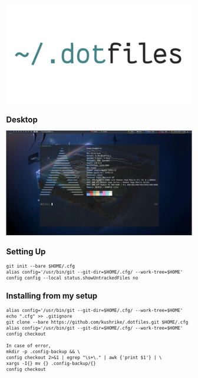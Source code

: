 
<div align="center">
  <img alt="Logo" src="https://raw.githubusercontent.com/IshaanG/dotfiles/master/logo.png" width="500">
</div>

## Desktop
![Screenshot](wall.jpg)

## Setting Up
```  
git init --bare $HOME/.cfg  
alias config='/usr/bin/git --git-dir=$HOME/.cfg/ --work-tree=$HOME'  
config config --local status.showUntrackedFiles no  
```  
  
## Installing from my setup
```  
alias config='/usr/bin/git --git-dir=$HOME/.cfg/ --work-tree=$HOME'  
echo ".cfg" >> .gitignore  
git clone --bare https://github.com/kushrike/.dotfiles.git $HOME/.cfg  
alias config='/usr/bin/git --git-dir=$HOME/.cfg/ --work-tree=$HOME'  
config checkout  

In case of error,  
mkdir -p .config-backup && \  
config checkout 2>&1 | egrep "\s+\." | awk {'print $1'} | \  
xargs -I{} mv {} .config-backup/{}  
config checkout
```

